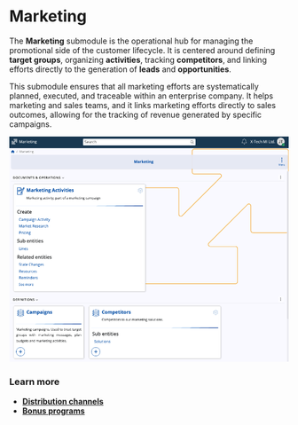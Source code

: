 # Marketing

The **Marketing** submodule is the operational hub for managing the promotional side of the customer lifecycle. It is centered around defining **target groups**, organizing **activities**, tracking **competitors**, and linking efforts directly to the generation of **leads** and **opportunities**.

This submodule ensures that all marketing efforts are systematically planned, executed, and traceable within an enterprise company. It helps marketing and sales teams, and it links marketing efforts directly to sales outcomes, allowing for the tracking of revenue generated by specific campaigns.

![pictures](pictures/marketing_submodule.png)

### Learn more

- **[Distribution channels](distribution-channels/index.md)**
- **[Bonus programs](bonus-programs/index.md)**
